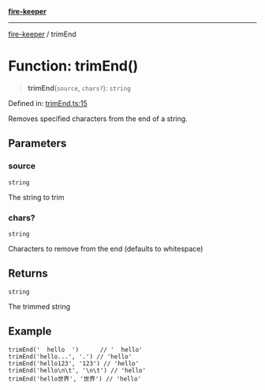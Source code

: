 [**fire-keeper**](../README.md)

***

[fire-keeper](../README.md) / trimEnd

# Function: trimEnd()

> **trimEnd**(`source`, `chars?`): `string`

Defined in: [trimEnd.ts:15](https://github.com/phonowell/fire-keeper/blob/main/src/trimEnd.ts#L15)

Removes specified characters from the end of a string.

## Parameters

### source

`string`

The string to trim

### chars?

`string`

Characters to remove from the end (defaults to whitespace)

## Returns

`string`

The trimmed string

## Example

```
trimEnd('  hello  ')      // '  hello'
trimEnd('hello...', '.') // 'hello'
trimEnd('hello123', '123') // 'hello'
trimEnd('hello\n\t', '\n\t') // 'hello'
trimEnd('hello世界', '世界') // 'hello'
```
